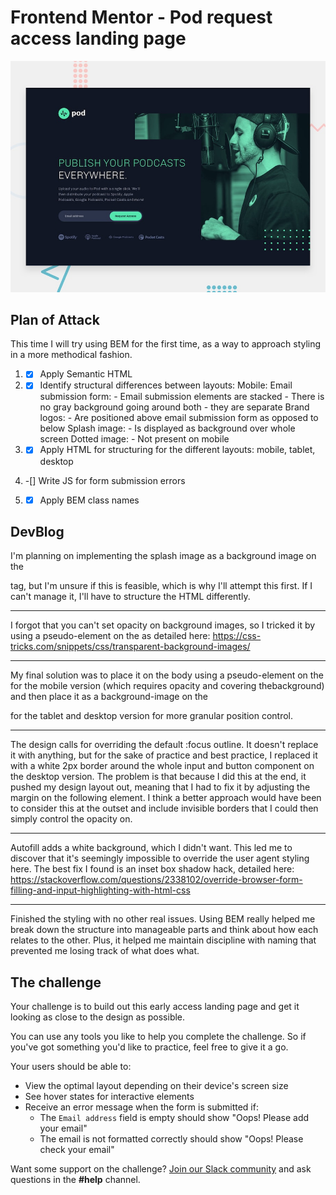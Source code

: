 # Frontend Mentor - Pod request access landing page

![Design preview for the Pod request access landing page coding challenge](./preview.jpg)

## Plan of Attack

This time I will try using BEM for the first time, as a way to approach styling in a more methodical fashion.

1. -[x] Apply Semantic HTML

2. -[x] Identify structural differences between layouts: 
        Mobile: 
              Email submission form:
                - Email submission elements are stacked
                - There is no gray background going around both - they are separate
              Brand logos:
                - Are positioned above email submission form as opposed to below
              Splash image:
                - Is displayed as background over whole screen
              Dotted image:
                - Not present on mobile

2. -[x] Apply HTML for structuring for the different layouts: mobile, tablet, desktop

2. -[] Write JS for form submission errors

3. -[x] Apply BEM class names


## DevBlog

I'm planning on implementing the splash image as a background image on the <main> tag, but I'm unsure if this is feasible, which is why I'll attempt this first. If I can't manage it, I'll have to structure the HTML differently.

***
I forgot that you can't set opacity on background images, so I tricked it by using a pseudo-element on the <body> as detailed here: https://css-tricks.com/snippets/css/transparent-background-images/

***
My final solution was to place it on the body using a pseudo-element on the <body> for the mobile version (which requires opacity and covering thebackground) and then place it as a background-image on the <main> for the tablet and desktop version for more granular position control.

***
The design calls for overriding the default :focus outline. It doesn't replace it with anything, but for the sake of practice and best practice, I replaced it with a white 2px border around the whole input and button component on the desktop version. The problem is that because I did this at the end, it pushed my design layout out, meaning that I had to fix it by adjusting the margin on the following element. I think a better approach would have been to consider this at the outset and include invisible borders that I could then simply control the opacity on.   

***

Autofill adds a white background, which I didn't want. This led me to discover that it's seemingly impossible to override the user agent styling here. The best fix I found is an inset box shadow hack, detailed here: https://stackoverflow.com/questions/2338102/override-browser-form-filling-and-input-highlighting-with-html-css

***

Finished the styling with no other real issues. Using BEM really helped me break down the structure into manageable parts and think about how each relates to the other. Plus, it helped me maintain discipline with naming that prevented me losing track of what does what.




## The challenge

Your challenge is to build out this early access landing page and get it looking as close to the design as possible.

You can use any tools you like to help you complete the challenge. So if you've got something you'd like to practice, feel free to give it a go.

Your users should be able to:

- View the optimal layout depending on their device's screen size
- See hover states for interactive elements
- Receive an error message when the form is submitted if:
  - The `Email address` field is empty should show "Oops! Please add your email"
  - The email is not formatted correctly should show "Oops! Please check your email"

Want some support on the challenge? [Join our Slack community](https://www.frontendmentor.io/slack) and ask questions in the **#help** channel.


